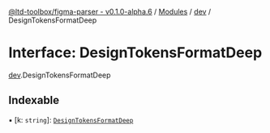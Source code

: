 [@ltd-toolbox/figma-parser - v0.1.0-alpha.6](../README.md) / [Modules](../modules.md) / [dev](../modules/dev.md) / DesignTokensFormatDeep

# Interface: DesignTokensFormatDeep

[dev](../modules/dev.md).DesignTokensFormatDeep

## Indexable

▪ [k: `string`]: [`DesignTokensFormatDeep`](dev.DesignTokensFormatDeep.md)
